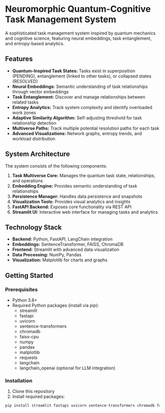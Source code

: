 # Neuromorphic Quantum-Cognitive Task Management System

A sophisticated task management system inspired by quantum mechanics and cognitive science, featuring neural embeddings, task entanglement, and entropy-based analytics.

## Features

- **Quantum-Inspired Task States:** Tasks exist in superposition (PENDING), entanglement (linked to other tasks), or collapsed states (RESOLVED)
- **Neural Embeddings:** Semantic understanding of task relationships through vector embeddings
- **Task Entanglement:** Discover and manage relationships between related tasks
- **Entropy Analytics:** Track system complexity and identify overloaded work zones
- **Adaptive Similarity Algorithm:** Self-adjusting threshold for task relationship detection
- **Multiverse Paths:** Track multiple potential resolution paths for each task
- **Advanced Visualizations:** Network graphs, entropy trends, and workload distribution

## System Architecture

The system consists of the following components:

1. **Task Multiverse Core:** Manages the quantum task state, relationships, and operations
2. **Embedding Engine:** Provides semantic understanding of task relationships
3. **Persistence Manager:** Handles data persistence and snapshots
4. **Visualization Tools:** Provides visual analytics and insights
5. **FastAPI Backend:** Exposes core functionality via REST API
6. **Streamlit UI:** Interactive web interface for managing tasks and analytics

## Technology Stack

- **Backend:** Python, FastAPI, LangChain integration
- **Embeddings:** SentenceTransformer, FAISS, ChromaDB
- **Frontend:** Streamlit with advanced data visualization
- **Data Processing:** NumPy, Pandas
- **Visualization:** Matplotlib for charts and graphs

## Getting Started

### Prerequisites

- Python 3.8+
- Required Python packages (install via pip):
  - streamlit
  - fastapi
  - uvicorn
  - sentence-transformers
  - chromadb
  - faiss-cpu
  - numpy
  - pandas
  - matplotlib
  - requests
  - langchain
  - langchain_openai (optional for LLM integration)

### Installation

1. Clone this repository
2. Install required packages:
```bash
pip install streamlit fastapi uvicorn sentence-transformers chromadb faiss-cpu numpy pandas matplotlib requests
